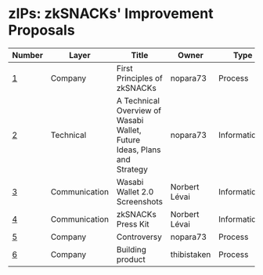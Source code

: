# zIPs: zkSNACKs' Improvement Proposals

| Number                                                                        | Layer         | Title                                                                   | Owner         | Type          | Status   |
| ----------------------------------------------------------------------------- | ------------- | ----------------------------------------------------------------------- | ------------- | ------------- | -------- |
| [1](https://github.com/zkSNACKs/zIPs/blob/master/FirstPrinciples.md)          | Company       | First Principles of zkSNACKs                                            | nopara73      | Process       | Active   |
| [2](https://github.com/zkSNACKs/zIPs/blob/master/TechOverview.md)             | Technical     | A Technical Overview of Wasabi Wallet, Future Ideas, Plans and Strategy | nopara73      | Informational | Obsolete |
| [3](https://github.com/zkSNACKs/zIPs/blob/master/Wasabi2.0%20Screenshots.zip) | Communication | Wasabi Wallet 2.0 Screenshots                                           | Norbert Lévai | Informational | Active   |
| [4](https://github.com/zkSNACKs/zIPs/blob/master/WasabiPressKit.zip)          | Communication | zkSNACKs Press Kit                                                      | Norbert Lévai | Informational | Active   |
| [5](https://github.com/zkSNACKs/zIPs/blob/master/Controversy.md)              | Company       | Controversy                                                             | nopara73      | Process       | Active   |
| [6](https://github.com/zkSNACKs/zIPs/blob/master/Product.md)                  | Company       | Building product                                                        | thibistaken   | Process       | Proposal |
